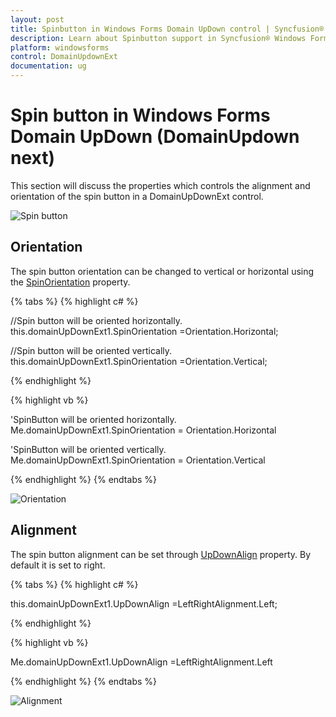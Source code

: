 ```yaml
---
layout: post
title: Spinbutton in Windows Forms Domain UpDown control | Syncfusion®
description: Learn about Spinbutton support in Syncfusion® Windows Forms Domain UpDown (DomainUpdownExt) control and more details.
platform: windowsforms
control: DomainUpdownExt 
documentation: ug
---
```

# Spin button in Windows Forms Domain UpDown (DomainUpdown next)

This section will discuss the properties which controls the alignment and orientation of the spin button in a DomainUpDownExt control.

![Spin button](DomainUpdownExt_images/Overview_img424.png) 

## Orientation

The spin button orientation can be changed to vertical or horizontal using the [SpinOrientation](https://help.syncfusion.com/cr/windowsforms/Syncfusion.Windows.Forms.Tools.DomainUpDownExt.html#Syncfusion_Windows_Forms_Tools_DomainUpDownExt_SpinOrientation) property.

{% tabs %}
{% highlight c# %}

//Spin button will be oriented horizontally.
this.domainUpDownExt1.SpinOrientation =Orientation.Horizontal;

//Spin button will be oriented vertically.
this.domainUpDownExt1.SpinOrientation =Orientation.Vertical;

{% endhighlight  %}

{% highlight vb %}

'SpinButton will be oriented horizontally.
Me.domainUpDownExt1.SpinOrientation = Orientation.Horizontal

'SpinButton will be oriented vertically.
Me.domainUpDownExt1.SpinOrientation = Orientation.Vertical

{% endhighlight  %}
{% endtabs %}

![Orientation](DomainUpdownExt_images/Overview_img425.png) 

## Alignment

The spin button alignment can be set through [UpDownAlign](https://help.syncfusion.com/cr/windowsforms/Syncfusion.Windows.Forms.Tools.DomainUpDownExt.html#Syncfusion_Windows_Forms_Tools_DomainUpDownExt_UpDownAlign) property. By default it is set to right.

{% tabs %}
{% highlight c# %}

this.domainUpDownExt1.UpDownAlign =LeftRightAlignment.Left;

{% endhighlight  %}

{% highlight vb %}

Me.domainUpDownExt1.UpDownAlign =LeftRightAlignment.Left

{% endhighlight %}
{% endtabs %}

![Alignment](DomainUpdownExt_images/Overview_img426.png)
